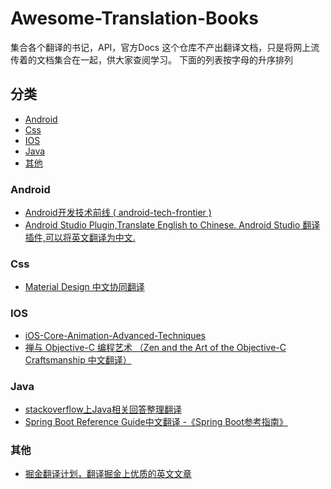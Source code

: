 # Awesome-Translation-Books
集合各个翻译的书记，API，官方Docs
这个仓库不产出翻译文档，只是将网上流传着的文档集合在一起，供大家查阅学习。
下面的列表按字母的升序排列

## 分类
* [Android](#android)
* [Css](#css)
* [IOS](#ios)
* [Java](#java)
* [其他](其他)

### Android
* [Android开发技术前线 ( android-tech-frontier )](https://github.com/hehonghui/android-tech-frontier)
* [Android Studio Plugin,Translate English to Chinese. Android Studio 翻译插件,可以将英文翻译为中文.](https://github.com/Skykai521/ECTranslation)

### Css
* [Material Design 中文协同翻译](https://github.com/1sters/material_design_zh)

### IOS
 * [iOS-Core-Animation-Advanced-Techniques](https://github.com/AttackOnDobby/iOS-Core-Animation-Advanced-Techniques)
 * [禅与 Objective-C 编程艺术 （Zen and the Art of the Objective-C Craftsmanship 中文翻译）](https://github.com/oa414/objc-zen-book-cn)

### Java
* [stackoverflow上Java相关回答整理翻译](https://github.com/giantray/stackoverflow-java-top-qa)
* [Spring Boot Reference Guide中文翻译 -《Spring Boot参考指南》](https://github.com/qibaoguang/Spring-Boot-Reference-Guide)

### 其他
* [掘金翻译计划，翻译掘金上优质的英文文章](https://github.com/xitu/gold-miner)
